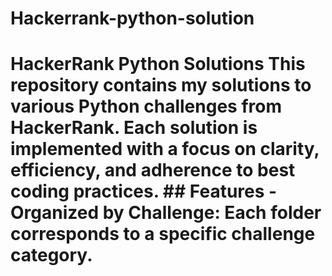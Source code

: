 # Hackerrank-python-solution
# HackerRank Python Solutions  This repository contains my solutions to various Python challenges from HackerRank. Each solution is implemented with a focus on clarity, efficiency, and adherence to best coding practices.  ## Features  - **Organized by Challenge**: Each folder corresponds to a specific challenge category. 
